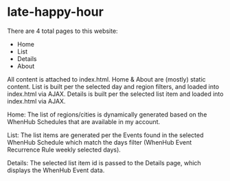 # late-happy-hour

There are 4 total pages to this website:
-  Home
-  List
-  Details
-  About

All content is attached to index.html.  Home & About are (mostly) static content.  List is built per the selected day and region filters, and loaded into index.html via AJAX.  Details is built per the selected list item and loaded into index.html via AJAX.

Home:
The list of regions/cities is dynamically generated based on the WhenHub Schedules that are available in my account.

List:
The list items are generated per the Events found in the selected WhenHub Schedule which match the days filter (WhenHub Event Recurrence Rule weekly selected days).

Details:
The selected list item id is passed to the Details page, which displays the WhenHub Event data.
